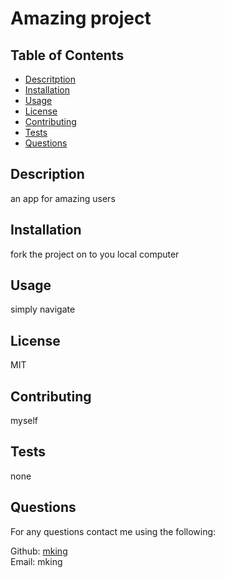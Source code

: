 # Amazing project

  ## Table of Contents
  * [Descritption](#description)
  * [Installation](#installation)
  * [Usage](#usage)
  * [License](#license)
  * [Contributing](#contributing)
  * [Tests](#tests)
  * [Questions](#questions)

  ## Description
  an app for amazing users

  ## Installation
  fork the project on to you local computer

  ## Usage
  simply navigate

  ## License
  MIT

  ## Contributing
  myself

  ## Tests
  none

  ## Questions
  For any questions contact me using the following:
  
  
  Github: [mking](https://github.com/mking)  <br>
  Email: mking
